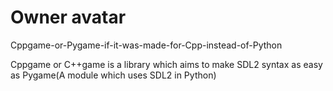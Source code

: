 # Owner avatar
Cppgame-or-Pygame-if-it-was-made-for-Cpp-instead-of-Python

Cppgame or C++game is a library which aims to make SDL2 syntax as easy as Pygame(A module which uses SDL2 in Python)
